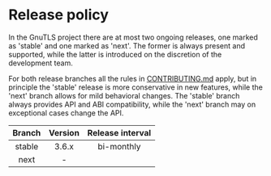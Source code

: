 # Release policy

In the GnuTLS project there are at most two ongoing releases, one marked as
'stable' and one marked as 'next'. The former is always present and
supported, while the latter is introduced on the discretion of the
development team.

For both release branches all the rules in [CONTRIBUTING.md](CONTRIBUTING.md)
apply, but in principle the 'stable' release is more conservative in new features,
while the 'next' branch allows for mild behavioral changes. The 'stable' branch
always provides API and ABI compatibility, while the 'next' branch may on exceptional
cases change the API.


|Branch|Version|Release interval|
|:----:|:-----:|:--------------:|
|stable|3.6.x  |bi-monthly      |
|next  |-      |                |
